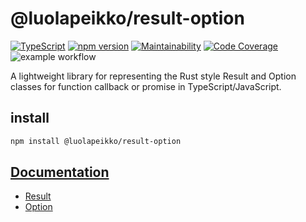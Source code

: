 # @luolapeikko/result-option

[![TypeScript](https://badges.frapsoft.com/typescript/code/typescript.svg?v=101)](https://github.com/ellerbrock/typescript-badges/)
[![npm version](https://badge.fury.io/js/@luolapeikko%2Fresult-option.svg)](https://badge.fury.io/js/@luolapeikko%2Fresult-option)
[![Maintainability](https://qlty.sh/gh/luolapeikko/projects/result-option/maintainability.svg)](https://qlty.sh/gh/luolapeikko/projects/result-option)
[![Code Coverage](https://qlty.sh/gh/luolapeikko/projects/result-option/coverage.svg)](https://qlty.sh/gh/luolapeikko/projects/result-option)
![example workflow](https://github.com/luolapeikko/result-option/actions/workflows/main.yml/badge.svg)

A lightweight library for representing the Rust style Result and Option classes for function callback or promise in TypeScript/JavaScript.

## install

```bash
npm install @luolapeikko/result-option
```

## [Documentation](https://luolapeikko.github.io/result-option/)
- [Result](https://luolapeikko.github.io/result-option/types/Result.html)
- [Option](https://luolapeikko.github.io/result-option/types/Option.html)
